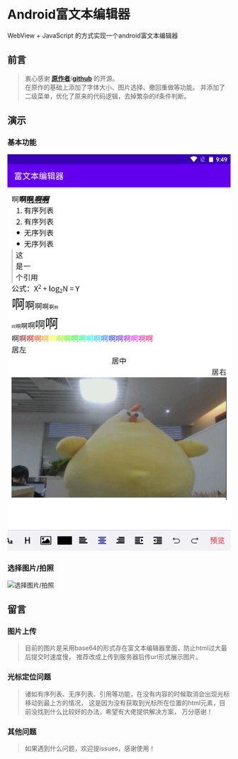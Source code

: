 # Android富文本编辑器 #
WebView + JavaScript 的方式实现一个android富文本编辑器

## 前言 ##
>衷心感谢 [**原作者**][author]/[**github**][github] 的开源。  
在原作的基础上添加了字体大小、图片选择、撤回重做等功能。 
并添加了二级菜单，优化了原来的代码逻辑，去掉繁杂的if条件判断。

## 演示 ##
### 基本功能 ###
![基本功能](demo/2_base_demo.png)

### 选择图片/拍照 ###
![选择图片/拍照](demo/3_upload_image.gif)


## 留言 ##
### 图片上传 ###
>目前的图片是采用base64的形式存在富文本编辑器里面，防止html过大最后提交时速度慢，
推荐改成上传到服务器后传url形式展示图片。

### 光标定位问题 ###
>诸如有序列表、无序列表、引用等功能，在没有内容的时候取消会出现光标移动到最上方的情况，
这是因为没有获取到光标所在位置的html元素，目前没找到什么比较好的办法，希望有大佬提供解决方案，
万分感谢！

### 其他问题 ###
>如果遇到什么问题，欢迎提issues，感谢使用！

[author]: https://www.jianshu.com/p/9c2c1416d894
[github]: https://github.com/ZQ330093887/RichEditotAndroid